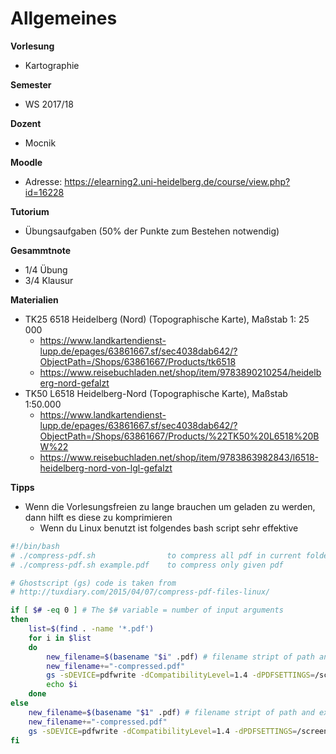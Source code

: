# Allgemeines

**Vorlesung**
- Kartographie

**Semester**
- WS 2017/18

**Dozent**
- Mocnik

**Moodle**
- Adresse: https://elearning2.uni-heidelberg.de/course/view.php?id=16228

**Tutorium**
- Übungsaufgaben (50% der Punkte zum Bestehen notwendig)

**Gesammtnote**
- 1/4 Übung
- 3/4 Klausur

**Materialien**
- TK25 6518 Heidelberg (Nord) (Topographische Karte), Maßstab 1: 25 000
  - https://www.landkartendienst-lupp.de/epages/63861667.sf/sec4038dab642/?ObjectPath=/Shops/63861667/Products/tk6518
  - https://www.reisebuchladen.net/shop/item/9783890210254/heidelberg-nord-gefalzt
- TK50 L6518 Heidelberg-Nord (Topographische Karte), Maßstab 1:50.000
  - https://www.landkartendienst-lupp.de/epages/63861667.sf/sec4038dab642/?ObjectPath=/Shops/63861667/Products/%22TK50%20L6518%20BW%22
  - https://www.reisebuchladen.net/shop/item/9783863982843/l6518-heidelberg-nord-von-lgl-gefalzt

**Tipps**
- Wenn die Vorlesungsfreien zu lange brauchen um geladen zu werden, dann hilft es diese zu komprimieren
  - Wenn du Linux benutzt ist folgendes bash script sehr effektive

```bash
#!/bin/bash
# ./compress-pdf.sh                to compress all pdf in current folder
# ./compress-pdf.sh example.pdf    to compress only given pdf

# Ghostscript (gs) code is taken from
# http://tuxdiary.com/2015/04/07/compress-pdf-files-linux/

if [ $# -eq 0 ] # The $# variable = number of input arguments
then
	list=$(find . -name '*.pdf')
	for i in $list
	do
		new_filename=$(basename "$i" .pdf) # filename stript of path and ext
		new_filename+="-compressed.pdf"
		gs -sDEVICE=pdfwrite -dCompatibilityLevel=1.4 -dPDFSETTINGS=/screen -dNOPAUSE -dQUIET -dBATCH -sOutputFile=$new_filename $i
		echo $i
	done
else
	new_filename=$(basename "$1" .pdf) # filename stript of path and ext
	new_filename+="-compressed.pdf"
	gs -sDEVICE=pdfwrite -dCompatibilityLevel=1.4 -dPDFSETTINGS=/screen -dNOPAUSE -dQUIET -dBATCH -sOutputFile=$new_filename $1
fi
```
